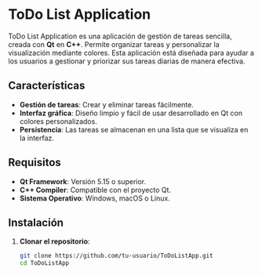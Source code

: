 # ToDo List Application

ToDo List Application es una aplicación de gestión de tareas sencilla, creada con **Qt** en **C++**. Permite organizar tareas y personalizar la visualización mediante colores. Esta aplicación está diseñada para ayudar a los usuarios a gestionar y priorizar sus tareas diarias de manera efectiva.

## Características

- **Gestión de tareas**: Crear y eliminar tareas fácilmente.
- **Interfaz gráfica**: Diseño limpio y fácil de usar desarrollado en Qt con colores personalizados.
- **Persistencia**: Las tareas se almacenan en una lista que se visualiza en la interfaz.
  
## Requisitos

- **Qt Framework**: Versión 5.15 o superior.
- **C++ Compiler**: Compatible con el proyecto Qt.
- **Sistema Operativo**: Windows, macOS o Linux.

## Instalación

1. **Clonar el repositorio**:
   ```bash
   git clone https://github.com/tu-usuario/ToDoListApp.git
   cd ToDoListApp
